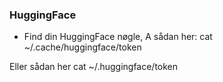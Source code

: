### HuggingFace

- Find din HuggingFace nøgle, A sådan her:
cat ~/.cache/huggingface/token

Eller sådan her
cat ~/.huggingface/token